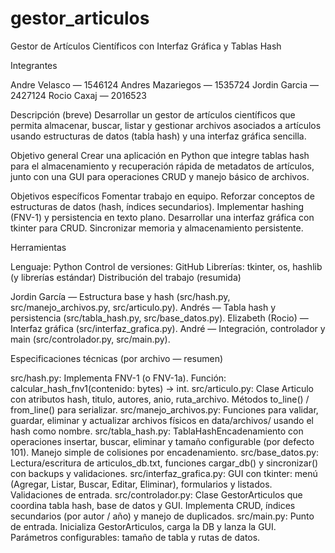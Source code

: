 # gestor_articulos
Gestor de Artículos Científicos con Interfaz Gráfica y Tablas Hash

Integrantes

Andre Velasco — 1546124
Andres Mazariegos — 1535724
Jordin Garcia — 2427124
Rocio Caxaj — 2016523

Descripción (breve)
Desarrollar un gestor de artículos científicos que permita almacenar, buscar, listar y gestionar archivos asociados a artículos usando estructuras de datos (tabla hash) y una interfaz gráfica sencilla.

Objetivo general
Crear una aplicación en Python que integre tablas hash para el almacenamiento y recuperación rápida de metadatos de artículos, junto con una GUI para operaciones CRUD y manejo básico de archivos.

Objetivos específicos
Fomentar trabajo en equipo.
Reforzar conceptos de estructuras de datos (hash, índices secundarios).
Implementar hashing (FNV-1) y persistencia en texto plano.
Desarrollar una interfaz gráfica con tkinter para CRUD.
Sincronizar memoria y almacenamiento persistente.

Herramientas

Lenguaje: Python
Control de versiones: GitHub
Librerías: tkinter, os, hashlib (y librerías estándar)
Distribución del trabajo (resumida)

Jordin García — Estructura base y hash (src/hash.py, src/manejo_archivos.py, src/articulo.py).
Andrés — Tabla hash y persistencia (src/tabla_hash.py, src/base_datos.py).
Elizabeth (Rocio) — Interfaz gráfica (src/interfaz_grafica.py).
André — Integración, controlador y main (src/controlador.py, src/main.py).

Especificaciones técnicas (por archivo — resumen)

src/hash.py: Implementa FNV-1 (o FNV-1a). Función: calcular_hash_fnv1(contenido: bytes) -> int.
src/articulo.py: Clase Articulo con atributos hash, titulo, autores, anio, ruta_archivo. Métodos to_line() / from_line() para serializar.
src/manejo_archivos.py: Funciones para validar, guardar, eliminar y actualizar archivos físicos en data/archivos/ usando el hash como nombre.
src/tabla_hash.py: TablaHashEncadenamiento con operaciones insertar, buscar, eliminar y tamaño configurable (por defecto 101). Manejo simple de colisiones por encadenamiento.
src/base_datos.py: Lectura/escritura de articulos_db.txt, funciones cargar_db() y sincronizar() con backups y validaciones.
src/interfaz_grafica.py: GUI con tkinter: menú (Agregar, Listar, Buscar, Editar, Eliminar), formularios y listados. Validaciones de entrada.
src/controlador.py: Clase GestorArticulos que coordina tabla hash, base de datos y GUI. Implementa CRUD, índices secundarios (por autor / año) y manejo de duplicados.
src/main.py: Punto de entrada. Inicializa GestorArticulos, carga la DB y lanza la GUI. Parámetros configurables: tamaño de tabla y rutas de datos.
